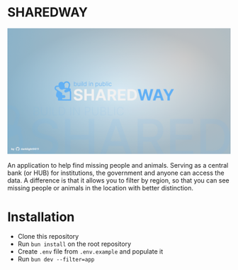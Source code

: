 # SHAREDWAY

<img src="./public/post.png" />

An application to help find missing people and animals. Serving as a central bank (or HUB) for institutions, the government and anyone can access the data. A difference is that it allows you to filter by region, so that you can see missing people or animals in the location with better distinction.

# Installation

- Clone this repository
- Run `bun install` on the root repository
- Create `.env` file from `.env.example` and populate it
- Run `bun dev --filter=app`